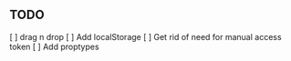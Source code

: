 ## TODO

[ ] drag n drop
[ ] Add localStorage
[ ] Get rid of need for manual access token
[ ] Add proptypes
